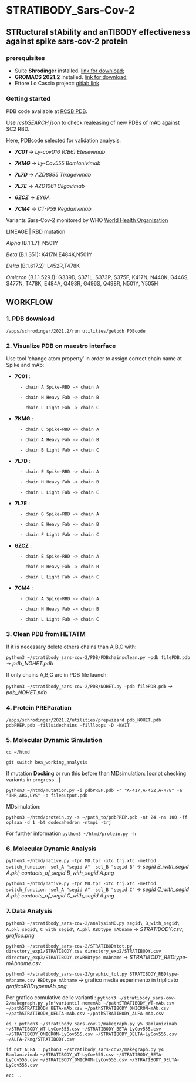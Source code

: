 # STRATIBODY_Sars-Cov-2
## STRuctural stAbility and anTIBODY effectiveness against spike sars-cov-2 protein
### prerequisites
- Suite **Shrodinger** installed. [link for download](https://www.schrodinger.com/downloads/releases);
- **GROMACS 2021.2** installed. [link for download](https://manual.gromacs.org/documentation/2021.2/download.html);
- Ettore Lo Cascio project: [gitlab link](https://gitlab.com/Ekein/htmd)

### Getting started
PDB code available at [RCSB:PDB](rcsb.org).

Use *rcsbSEARCH.json* to check realeasing of new PDBs of mAb against SC2 RBD. 

Here, PDBcode selected for validation analysis:
- **_7C01_** -> *Ly-cov016 (CB6)* _Etesevimab_

- **_7KMG_** -> *Ly-Cov555* _Bamlanivimab_

- **_7L7D_** -> *AZD8895* _Tixagevimab_

- **_7L7E_** -> *AZD1061* _Cilgavimab_

- **_6ZCZ_** -> *EY6A*

- **_7CM4_** -> *CT-P59* _Regdanvimab_

Variants Sars-Cov-2 monitored by WHO [World Health Organization](https://www.who.int/en/activities/tracking-SARS-CoV-2-variants/)

LINEAGE | RBD mutation

_Alpha_ (B.1.1.7): N501Y

_Beta_ (B.1.351): K417N,E484K,N501Y

_Delta_ (B.1.617.2): L452R,T478K

_Omicron_ (B.1.1.529.1): G339D, S371L, S373P, S375F, K417N, N440K, G446S, S477N, T478K, E484A, Q493R, G496S, Q498R, N501Y, Y505H

## WORKFLOW
### 1. PDB download 
`/apps/schrodinger/2021.2/run utilities/getpdb PDBcode`
### 2. Visualize PDB on maestro interface
Use tool ‘change atom property’ in order to assign correct chain name at Spike and mAb:
- **7C01** :

	 	- chain A Spike-RBD -> chain A
		
		- chain H Heavy Fab -> chain B

		- chain L Light Fab -> chain C

- **7KMG** :

	 	- chain C Spike-RBD -> chain A

		- chain A Heavy Fab -> chain B

		- chain B Light Fab -> chain C

- **7L7D** :

	 	- chain E Spike-RBD -> chain A

		- chain H Heavy Fab -> chain B

		- chain L Light Fab -> chain C

- **7L7E** :

	 	- chain G Spike-RBD -> chain A

		- chain E Heavy Fab -> chain B

		- chain F Light Fab -> chain C

- **6ZCZ** :

	 	- chain E Spike-RBD -> chain A

		- chain H Heavy Fab -> chain B

		- chain L Light Fab -> chain C

- **7CM4** :

	 	- chain A Spike-RBD -> chain A

		- chain H Heavy Fab -> chain B

		- chain L Light Fab -> chain C
### 3. Clean PDB from HETATM
If it is necessary delete others chains than A,B,C with:

`python3 ~/stratibody_sars-cov-2/PDB/PDBchainsclean.py –pdb filePDB.pdb` -> *pdb_NOHET.pdb*

If only chains A,B,C are in PDB file launch: 

`python3 ~/stratibody_sars-cov-2/PDB/NOHET.py –pdb filePDB.pdb` -> *pdb_NOHET.pdb*
### 4. Protein PREParation
`/apps/schrodinger/2021.2/utilities/prepwizard pdb_NOHET.pdb pdbPREP.pdb -fillsidechains -fillloops -D -WAIT`
### 5. Molecular Dynamic Simulation
`cd ~/htmd`

`git switch bea_working_analysis`

If mutation **Docking** or run this before than MDsimulation: [script checking variants in progress ..] 

`python3 ~/htmd/mutation.py -i pdbPREP.pdb -r "A-417,A-452,A-478" -a "THR,ARG,LYS" -o fileoutput.pdb`

MDsimulation:

`python3 ~/htmd/protein.py -s ~/path_to/pdbPREP.pdb -nt 24 -ns 100 -ff oplsaa -d 1 -bt dodecahedron -ntmpi -trj`

For further information `python3 ~/htmd/protein.py -h`

### 6. Molecular Dynamic Analysis
`python3 ~/htmd/native.py -tpr MD.tpr -xtc trj.xtc -method switch_function -sel_A "segid A" -sel_B "segid B"` -> *segid B_with_segid A.pkl*; *contacts_of_segid B_with_segid A.png*

`python3 ~/htmd/native.py -tpr MD.tpr -xtc trj.xtc -method switch_function -sel_A "segid A" -sel_B "segid C"` -> *segid C_with_segid A.pkl*; *contacts_of_segid C_with_segid A.png*
### 7. Data Analysis
`python3 ~/stratibody_sars-cov-2/analysisMD.py segid\ B_with_segid\ A.pkl segid\ C_with_segid\ A.pkl RBDtype mAbname` -> *STRATIBODY.csv*; *grafico.png*

`python3 ~/stratibody_sars-cov-2/STRATIBODYtot.py directory_exp1/STRATIBODY.csv directory_exp2/STRATIBODY.csv directory_exp3/STRATIBODY.csvRBDtype mAbname` -> *STRATIBODY_RBDtype-mAbname.csv*

`python3 ~/stratibody_sars-cov-2/graphic_tot.py STRATIBODY_RBDtype-mAbname.csv RBDtype mAbname` -> grafico media esperimento in triplicato *graficoRBDtypemAb.png*

Per grafico comulativo delle varianti : `python3 ~/stratibody_sars-cov-2/makegraph.py y[n°varianti] nomemAb ~/pathSTRATIBODY_WT-mAb.csv ~/pathSTRATIBODY_BETA-mAb.csv ~/pathSTRATIBODY_OMICRON-mAb.csv ~/pathSTRATIBODY_DELTA-mAb.csv ~/pathSTRATIBODY_ALFA-mAb.csv`
	
	es : python3 ~/stratibody_sars-cov-2/makegraph.py y5 Bamlanivimab ~/STRATIBODY_WT-LyCov555.csv ~/STRATIBODY_BETA-LyCov555.csv ~/STRATIBODY_OMICRON-LyCov555.csv ~/STRATIBODY_DELTA-LyCov555.csv ~/ALFA-7kmg/STRATIBODY.csv

	if not ALFA : python3 ~/stratibody_sars-cov2/makegraph.py y4 Bamlanivimab ~/STRATIBODY_WT-LyCov555.csv ~/STRATIBODY_BETA-LyCov555.csv ~/STRATIBODY_OMICRON-LyCov555.csv ~/STRATIBODY_DELTA-LyCov555.csv

	ecc ..
